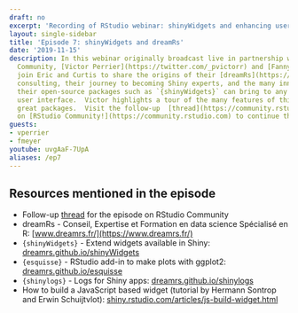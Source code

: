 ```yaml
---
draft: no
excerpt: 'Recording of RStudio webinar: shinyWidgets and enhancing user interfaces'
layout: single-sidebar
title: 'Episode 7: shinyWidgets and dreamRs'
date: '2019-11-15'
description: In this webinar originally broadcast live in partnership with RStudio
  Community, [Victor Perrier](https://twitter.com/_pvictorr) and [Fanny Meyer](https://twitter.com/_mfaan)
  join Eric and Curtis to share the origins of their [dreamRs](https://www.dreamrs.fr/)
  consulting, their journey to becoming Shiny experts, and the many innovations that
  their open-source packages such as `{shinyWidgets}` can bring to any Shiny application
  user interface.  Victor highlights a tour of the many features of this and other
  great packages.  Visit the follow-up  [thread](https://community.rstudio.com/t/shiny-developer-series-webinar-discussion-episode-7-victor-perrier-fanny-meyer-on-dreamrs-and-tools-to-customize-the-look-feel-of-your-app/44851)
  on [RStudio Community!](https://community.rstudio.com) to continue the discussion!
guests:
- vperrier
- fmeyer
youtube: uvgAaF-7UpA
aliases: /ep7
---
```


## Resources mentioned in the episode

* Follow-up [thread](https://community.rstudio.com/t/shiny-developer-series-webinar-discussion-episode-7-victor-perrier-fanny-meyer-on-dreamrs-and-tools-to-customize-the-look-feel-of-your-app/44851) for the episode on RStudio Community
* dreamRs - Conseil, Expertise et Formation en data science Spécialisé en R: [www.dreamrs.fr/](https://www.dreamrs.fr/)
* `{shinyWidgets}` - Extend widgets available in Shiny: [dreamrs.github.io/shinyWidgets](https://dreamrs.github.io/shinyWidgets/index.html)
* `{esquisse}` - RStudio add-in to make plots with ggplot2: [dreamrs.github.io/esquisse](https://dreamrs.github.io/esquisse/)
* `{shinylogs}` - Logs for Shiny apps: [dreamrs.github.io/shinylogs](https://dreamrs.github.io/shinylogs/)
* How to build a JavaScript based widget (tutorial by Hermann Sontrop and Erwin Schuijtvlot): [shiny.rstudio.com/articles/js-build-widget.html](https://shiny.rstudio.com/articles/js-build-widget.html)

